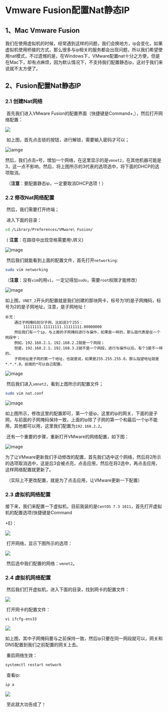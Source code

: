 # Vmware Fusion配置Nat静态IP



## 1、Mac Vmware Fusion

​	我们在使用虚拟机的时候，经常遇到这样的问题，我们会换地方，ip会变化，如果虚拟机使用桥接的方式，那么很多与ip相关的服务都会出现问题，所以我们希望使用nat模式，不过遗憾的是，在Windows下，VMware配置nat十分之方便，但是在Mac下，却有点麻烦，因为默认情况下，不支持我们配置静态ip，这对于我们来说就不太方便了。

## 2、Fusion配置Nat静态IP

### 2.1 创建Nat网络

​	首先我们进入VMware Fusion的配置界面（快捷键是Command+,），然后打开网络配置：

![](http://px3chmx10.bkt.clouddn.com/notebook/2019-09-11-070239.png)

​	如上图，首先点击锁的按钮，进行解锁，需要输入密码才可以；

![iamge](http://px3chmx10.bkt.clouddn.com/notebook/2019-09-11-070246.png)

​	然后，我们点击`+`号，增加一个网络，在这里显示的是`vmnet2`，在其他机器可能是3，这一点不影响，然后，将上图所示的3代表的选项选中，将下面的DHCP的选项取消。

​	（**注意**：要配置静态ip，一定要取消DHCP选项！）

### 2.2 修改Nat网络配置

​	然后，我们需要打开终端；

​	进入下面的目录：

```bash
cd /Library/Preferences/VMware\ Fusion/
```

​	 ( **注意**：在路径中出现空格需要用`\`转义)

![image](http://px3chmx10.bkt.clouddn.com/notebook/2019-09-11-070253.png)

​	然后我们就能看到上面的配置文件，首先打开`networking`:

```Bash
sudo vim networking
```

​	（**注意**：没有`vim`的用`vi`，一定记得加`sudo`，需要`root`权限才能修改）

![image](http://px3chmx10.bkt.clouddn.com/notebook/2019-09-11-070258.png)

​	如上图，`VNET_2`开头的配置就是我们创建的那块网卡，标号为1的是子网掩码，标号为2的是子网地址，注意，是子网地址！

```
补充：
	通过子网掩码划分子网，比如说3个255：
		11111111.11111111.11111111.00000000
	然后我们有一个ip，与上面的子网掩码进行与操作，如果是一样的，那么就代表是在一个网段中；
	例如，192.168.2.1，192.168.2.2就是一个网段；
	但是，192.168.2.1，192.168.3.2就不是一个网段，进行与操作以后，有个3是不一样的。
	子网地址是子网的第一个地址，也就是说，如果是255.255.255.0，那么指望地址就是*.*.*.0，前面的*可以自己配置。
```

![image](http://px3chmx10.bkt.clouddn.com/notebook/2019-09-11-070302.png)

​	然后我们进入`vmnet2`，看到上图所示的配置文件；

```Bash
sudo vim nat.conf
```

![image](http://px3chmx10.bkt.clouddn.com/notebook/2019-09-11-070306.png)

​	如上图所示，修改这里的配置即可，第一个是ip，这里的ip的网关，下面的是子网，与前面的子网掩码保持一致，上面的ip除了子网的第一个和最后一个ip不能用，其他都可以用，这里我们配置为`192.168.2.2`。

​	还有一个重要的步骤，重新打开VMware的网络配置，如下图：

![image](http://px3chmx10.bkt.clouddn.com/notebook/2019-09-11-070311.png)

​	为了让VMware更新我们手动修改的配置，首先我们选中这个网络，然后将2所示的选项取消选中，这是后3会被点亮，点击应用，然后在将2选中，再点击应用，这样网络配置就更新了。

​	（实际上不更改配置，就是为了点击应用，让VMware更新一下配置）

### 2.3 虚拟机网络配置

​	接下来，我们来配置一下虚拟机，目前我装的是`CentOS 7.3 1611`，首先打开虚拟机的配置选项(快捷键是Command

+E)：

![](http://px3chmx10.bkt.clouddn.com/notebook/2019-09-11-070319.png)

​	打开网络，显示下图所示的选项：

![](http://px3chmx10.bkt.clouddn.com/notebook/2019-09-11-070325.png)

​	然后选中我们配置的网络：`vmnet2`。

### 2.4 虚拟机网络配置

​	然后我们打开虚拟机，进入下面的目录，找到网卡的配置文件：

![](http://px3chmx10.bkt.clouddn.com/notebook/2019-09-11-070330.png)

​	打开网卡的配置文件：

```
vi ifcfg-ens33
```

![](http://px3chmx10.bkt.clouddn.com/notebook/2019-09-11-070335.png)

​	如上图，其中子网掩码要与之前保持一致，然后ip只要在同一网段就可以，网关和DNS配置到我们之前配置的网关上去。

​	重启网络生效：

```Bash
systemctl restart network
```

​	查看ip:

```bash
ip a
```

![](http://px3chmx10.bkt.clouddn.com/notebook/2019-09-11-070339.png)

​	至此就大功告成了！

